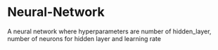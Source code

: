# Neural-Network
A neural network where hyperparameters are number of hidden_layer, number of neurons for  hidden layer and learning rate
